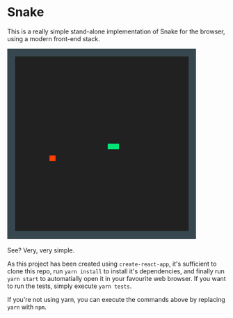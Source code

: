 # Snake

This is a really simple stand-alone implementation of Snake for the browser, using a modern front-end stack.

![footage](./footage.gif "In-game footage")

See? Very, very simple.

As this project has been created using `create-react-app`, it's sufficient to clone this repo, run `yarn install` to install it's dependencies, and finally run `yarn start` to automatially open it in your favourite web browser. If you want to run the tests, simply execute `yarn tests`.

If you're not using yarn, you can execute the commands above by replacing `yarn` with `npm`.
